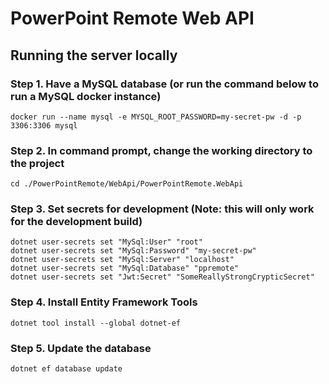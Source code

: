﻿# PowerPoint Remote Web API
## Running the server locally
### Step 1. Have a MySQL database (or run the command below to run a MySQL docker instance)
```
docker run --name mysql -e MYSQL_ROOT_PASSWORD=my-secret-pw -d -p 3306:3306 mysql 
```
### Step 2. In command prompt, change the working directory to the project
```
cd ./PowerPointRemote/WebApi/PowerPointRemote.WebApi
```
### Step 3. Set secrets for development (Note: this will only work for the development build)
```
dotnet user-secrets set "MySql:User" "root"
dotnet user-secrets set "MySql:Password" "my-secret-pw"
dotnet user-secrets set "MySql:Server" "localhost"
dotnet user-secrets set "MySql:Database" "ppremote"
dotnet user-secrets set "Jwt:Secret" "SomeReallyStrongCrypticSecret"

```
### Step 4. Install Entity Framework Tools
```
dotnet tool install --global dotnet-ef
```
### Step 5. Update the database
```
dotnet ef database update
```